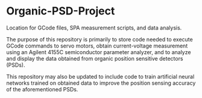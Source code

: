 # Organic-PSD-Project
Location for GCode files, SPA measurement scripts, and data analysis. 

The purpose of this repository is primarily to store code needed to execute GCode commands to servo motors, 
obtain current-voltage measurement using an Agilent 4155C semiconductor parameter analyzer, and to 
analyze and display the data obtained from organic position sensitive detectors (PSDs). 

This repository may also be updated to include code to train artificial neural networks trained on obtained 
data to improve the position sensing accuracy of the aforementioned PSDs.


